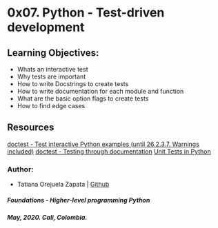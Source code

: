 # 0x07. Python - Test-driven development

## Learning Objectives:
* Whats an interactive test
* Why tests are important
* How to write Docstrings to create tests
* How to write documentation for each module and function
* What are the basic option flags to create tests
* How to find edge cases

## Resources
[doctest - Test interactive Python examples (until 26.2.3.7. Warnings included)](https://docs.python.org/3.4/library/doctest.html)
[doctest - Testing through documentation](https://pymotw.com/3/doctest/)
[Unit Tests in Python](https://www.youtube.com/watch?v=1Lfv5tUGsn8)


### Author:
* Tatiana Orejuela Zapata | [Github](https://github.com/tatsOre)

##### Foundations - Higher-level programming  Python
##### May, 2020. Cali, Colombia.
